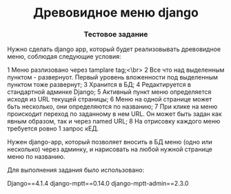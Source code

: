 <h1 align="center"> Древовидное меню django</h1>
<h3 align="center">Тестовое задание</h3>

Нужно сделать django арp, который будет реализовывать древовидное меню, соблюдая
следующие условия:

1 Меню разлизовано через tamplare tag;<\br>
2 Все что над выделенным пунктом - развернуот. Первый уровень вложенности под
выделенным пунктом тоже развернут;
3 Хранится в БД;
4 Редактируется в стандартной админке Django;
5 Активный пункт меню определяется исходя из URL текущей страницы;
6 Меню на одной странице может бьть несколько, они определяются по названию;
7 При клике на меню проискодит переход по заданному в нем URL. Он может быть задан как
явным образом, так и через named URL;
8 На отрисовку каждого меню требуется ровно 1 запрос кЕД.

Нужен django-арp, который позволяет вносить в БД меню (одно или несколько) через
админку, и нарисовать на любой нужной странице меню по названию.

Для выполнения задания было использовано:

Django==4.1.4
django-mptt==0.14.0
django-mptt-admin==2.3.0


